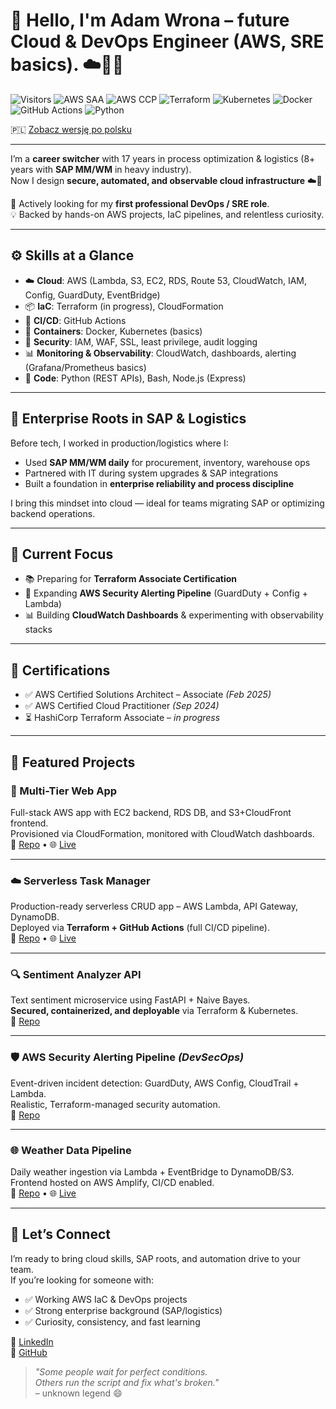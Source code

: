 # 👋 Hello, I'm Adam Wrona – future Cloud & DevOps Engineer (AWS, SRE basics).  ☁️🐳🔧
![Visitors](https://visitor-badge.laobi.icu/badge?page_id=cloudcr0w.cloudcr0w)
![AWS SAA](https://img.shields.io/badge/AWS--SAA-Feb2025-yellow?logo=amazonaws)
![AWS CCP](https://img.shields.io/badge/Cloud%20Practitioner-Sep2024-blue?logo=amazonaws)
![Terraform](https://img.shields.io/badge/Terraform-In%20Progress-purple?logo=terraform)
![Kubernetes](https://img.shields.io/badge/Kubernetes-Basics-blue?logo=kubernetes)
![Docker](https://img.shields.io/badge/Docker-Containers-blue?logo=docker)
![GitHub Actions](https://img.shields.io/badge/CI%2FCD-GitHub%20Actions-lightgrey?logo=githubactions)
![Python](https://img.shields.io/badge/Python-3.10-blue?logo=python)

🇵🇱 [Zobacz wersję po polsku](./README.pl.md)

---

I’m a **career switcher** with 17 years in process optimization & logistics (8+ years with **SAP MM/WM** in heavy industry).  
Now I design **secure, automated, and observable cloud infrastructure** ☁️🚀

🎯 Actively looking for my **first professional DevOps / SRE role**.  
💡 Backed by hands-on AWS projects, IaC pipelines, and relentless curiosity.

---

## ⚙️ Skills at a Glance

- ☁️ **Cloud**: AWS (Lambda, S3, EC2, RDS, Route 53, CloudWatch, IAM, Config, GuardDuty, EventBridge)  
- 📦 **IaC**: Terraform (in progress), CloudFormation  
- 🔁 **CI/CD**: GitHub Actions  
- 🐳 **Containers**: Docker, Kubernetes (basics)  
- 🔐 **Security**: IAM, WAF, SSL, least privilege, audit logging  
- 📊 **Monitoring & Observability**: CloudWatch, dashboards, alerting (Grafana/Prometheus basics)  
- 🧠 **Code**: Python (REST APIs), Bash, Node.js (Express)

---

## 🧭 Enterprise Roots in SAP & Logistics

Before tech, I worked in production/logistics where I:  

- Used **SAP MM/WM daily** for procurement, inventory, warehouse ops  
- Partnered with IT during system upgrades & SAP integrations  
- Built a foundation in **enterprise reliability and process discipline**  

I bring this mindset into cloud — ideal for teams migrating SAP or optimizing backend operations.

---

## 🚧 Current Focus

- 📚 Preparing for **Terraform Associate Certification**  
- 🔐 Expanding **AWS Security Alerting Pipeline** (GuardDuty + Config + Lambda)  
- 📊 Building **CloudWatch Dashboards** & experimenting with observability stacks

---

## 📜 Certifications

- ✅ AWS Certified Solutions Architect – Associate *(Feb 2025)*  
- ✅ AWS Certified Cloud Practitioner *(Sep 2024)*  
- ⏳ HashiCorp Terraform Associate – *in progress*  

---

## 💼 Featured Projects

### 🧱 Multi-Tier Web App  
Full-stack AWS app with EC2 backend, RDS DB, and S3+CloudFront frontend.  
Provisioned via CloudFormation, monitored with CloudWatch dashboards.  
🔗 [Repo](https://github.com/cloudcr0w/multi-tier-web-app) • 🌐 [Live](https://crow-project.click)

---

### ☁️ Serverless Task Manager  
Production-ready serverless CRUD app – AWS Lambda, API Gateway, DynamoDB.  
Deployed via **Terraform + GitHub Actions** (full CI/CD pipeline).  
🔗 [Repo](https://github.com/cloudcr0w/serverless-project) • 🌐 [Live](https://d22fapw93bv9rh.cloudfront.net)

---

### 🔍 Sentiment Analyzer API  
Text sentiment microservice using FastAPI + Naive Bayes.  
**Secured, containerized, and deployable** via Terraform & Kubernetes.  
🔗 [Repo](https://github.com/cloudcr0w/sentiment-analyzer-devops)

---

### 🛡️ AWS Security Alerting Pipeline *(DevSecOps)*  
Event-driven incident detection: GuardDuty, AWS Config, CloudTrail + Lambda.  
Realistic, Terraform-managed security automation.  
🔗 [Repo](https://github.com/cloudcr0w/security-alerting-pipeline)

---

### 🌐 Weather Data Pipeline  
Daily weather ingestion via Lambda + EventBridge to DynamoDB/S3.  
Frontend hosted on AWS Amplify, CI/CD enabled.  
🔗 [Repo](https://github.com/cloudcr0w/weather-project) • 🌐 [Live](https://main.d24ky3ld7v2sml.amplifyapp.com)

---

## 🤝 Let’s Connect

I’m ready to bring cloud skills, SAP roots, and automation drive to your team.  
If you’re looking for someone with:  

- ✅ Working AWS IaC & DevOps projects  
- ✅ Strong enterprise background (SAP/logistics)  
- ✅ Curiosity, consistency, and fast learning  

📌 [LinkedIn](https://linkedin.com/in/adam-wrona-111ba728b/)  
📌 [GitHub](https://github.com/cloudcr0w)

> *"Some people wait for perfect conditions.  
> Others run the script and fix what's broken."*  
> – unknown legend 😄
